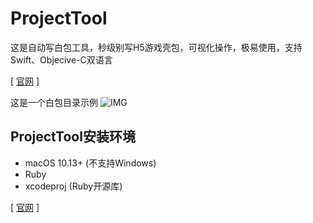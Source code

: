 # ProjectTool
这是自动写白包工具，秒级别写H5游戏壳包，可视化操作，极易使用，支持Swift、Objecive-C双语言

[ [官网](https://www.yaozuopan.top/web/index.php/73.html) ]

这是一个白包目录示例
![IMG](https://www.yaozuopan.top/usr/uploads/2019/05/19410940.jpg)
## ProjectTool安装环境
- macOS 10.13+ (不支持Windows)
- Ruby
- xcodeproj (Ruby开源库)

[ [官网](https://www.yaozuopan.top/web/index.php/73.html) ]
